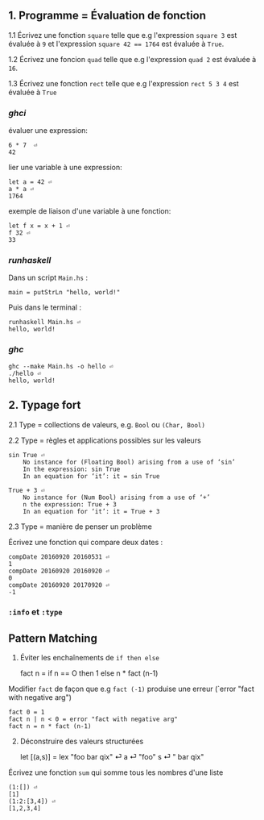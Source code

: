 ## 1. Programme = Évaluation de fonction

1.1 Écrivez une fonction `square` telle que e.g l'expression `square 3` est évaluée à `9` et l'expression `square 42 == 1764` est évaluée à `True`.  

1.2 Écrivez une foncion `quad` telle que e.g l'expression `quad 2` est évaluée à  `16`.

1.3 Écrivez une fonction `rect` telle que e.g l'expression `rect 5 3 4` est évaluée à `True`

### *ghci*

évaluer une expression:

    6 * 7  ⏎
    42

lier une variable à une expression:

    let a = 42 ⏎
    a * a ⏎
    1764

exemple de liaison d'une variable à une fonction:

    let f x = x + 1 ⏎
    f 32 ⏎
    33

### *runhaskell*

Dans un script `Main.hs` :

    main = putStrLn "hello, world!"

Puis dans le terminal :

    runhaskell Main.hs ⏎
    hello, world!

### *ghc*

    ghc --make Main.hs -o hello ⏎
    ./hello ⏎
    hello, world!

## 2. Typage fort

2.1 Type = collections de valeurs, e.g. `Bool` ou `(Char, Bool)`

2.2 Type = règles et applications possibles sur les valeurs

    sin True ⏎
        No instance for (Floating Bool) arising from a use of ‘sin’
        In the expression: sin True
        In an equation for ‘it’: it = sin True

    True + 3 ⏎
        No instance for (Num Bool) arising from a use of ‘+’
        n the expression: True + 3
        In an equation for ‘it’: it = True + 3
    
2.3 Type = manière de penser un problème

Écrivez une fonction qui compare deux dates :

    compDate 20160920 20160531 ⏎
    1
    compDate 20160920 20160920 ⏎
    0
    compDate 20160920 20170920 ⏎
    -1

### `:info` et `:type`

## Pattern Matching

1. Éviter les enchaînements de `if then else`

    fact n = if n == O then 1 else n * fact (n-1)

Modifier `fact` de façon que e.g `fact (-1)` produise une erreur (`error "fact with negative arg")

    fact 0 = 1
    fact n | n < 0 = error "fact with negative arg"
    fact n = n * fact (n-1)

2. Déconstruire des valeurs structurées

    let [(a,s)] = lex "foo bar qix" ⏎
    a ⏎
    "foo"
    s ⏎
    " bar qix"

Écrivez une fonction `sum` qui somme tous les nombres d'une liste

    (1:[]) ⏎
    [1]
    (1:2:[3,4]) ⏎
    [1,2,3,4]
